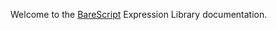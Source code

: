 Welcome to the
[BareScript](https://craigahobbs.github.io/bare-script/language/)
Expression Library documentation.
